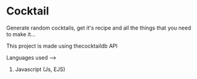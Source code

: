 # Cocktail
Generate random cocktails, get it's recipe and all the things that you need to make it...

This project is made using thecocktaildb API

Languages used -->
1. Javascript (Js, EJS)
